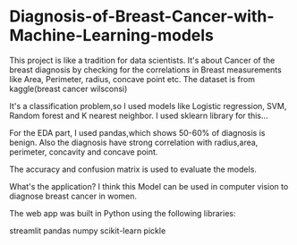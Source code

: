 # Diagnosis-of-Breast-Cancer-with-Machine-Learning-models
This project is like a tradition for data scientists. It's about Cancer of the breast diagnosis by checking for the correlations in Breast measurements like Area, Perimeter, radius, concave point etc. 
The dataset is from kaggle(breast cancer wilsconsi)

It's a classification problem,so I used models like Logistic regression, SVM, Random forest and K nearest neighbor. I used sklearn library for this...

For the EDA part, I used pandas,which shows 50-60% of diagnosis is benign. Also the diagnosis have strong correlation with radius,area, perimeter, concavity and concave point.

The accuracy and confusion matrix is used to evaluate the models.

What's the application?
I think this Model can be used in computer vision to diagnose breast cancer in women.


The web app was built in Python using the following libraries:

streamlit
pandas
numpy
scikit-learn
pickle
